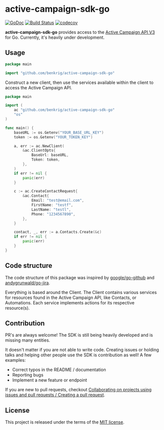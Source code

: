 # active-campaign-sdk-go #
[![GoDoc](https://godoc.org/github.com/benkrig/active-campaign-sdk-go?status.svg)](https://godoc.org/github.com/benkrig/active-campaign-sdk-go)
[![Build Status](https://travis-ci.com/benkrig/active-campaign-sdk-go.svg?token=zD75aqrV8gE1Q1ghw6yU&branch=master)](https://travis-ci.com/benkrig/active-campaign-sdk-go)
[![codecov](https://codecov.io/gh/benkrig/active-campaign-sdk-go/branch/master/graph/badge.svg?token=PR8PBM0NGX)](https://codecov.io/gh/benkrig/active-campaign-sdk-go)


**active-campaign-sdk-go** provides access to the [Active Campaign API V3](https://developers.activecampaign.com/reference) for Go. Currently, it's heavily under development.
## Usage ##

```go
package main

import "github.com/benkrig/active-campaign-sdk-go" 
```
Construct a new client, then use the services available within the client to access the Active Campaign API.

```go
package main

import (
    ac "github.com/benkrig/active-campaign-sdk-go"
    "os"
) 

func main() {
    baseURL := os.Getenv("YOUR_BASE_URL_KEY")
    token := os.Getenv("YOUR_TOKEN_KEY")

    a, err := ac.NewClient(
        &ac.ClientOpts{
            BaseUrl: baseURL, 
            Token: token,
        },
    )
    if err != nil {
        panic(err)
    }

    c := ac.CreateContactRequest{
        &ac.Contact{
            Email: "test@email.com",
            FirstName: "testf",
            LastName: "testl",
            Phone: "1234567890",
        },
    }

    contact, _, err := a.Contacts.Create(&c)
    if err != nil {
        panic(err)
    }
}
```

## Code structure

The code structure of this package was inspired by [google/go-github](https://github.com/google/go-github) and [andygrunwald/go-jira](https://github.com/andygrunwald/go-jira).

Everything is based around the Client. The Client contains various services for resources found in the Active Campaign API, like Contacts, or Automations. Each service implements actions for its respective resource(s).

## Contribution ##

PR's are always welcome! The SDK is still being heavily developed and is missing many entities.

It doesn't matter if you are not able to write code.
Creating issues or holding talks and helping other people use the SDK is contribution as well!
A few examples:

* Correct typos in the README / documentation
* Reporting bugs
* Implement a new feature or endpoint

If you are new to pull requests, checkout [Collaborating on projects using issues and pull requests / Creating a pull request](https://help.github.com/articles/creating-a-pull-request/).

## License

This project is released under the terms of the [MIT license](http://en.wikipedia.org/wiki/MIT_License).